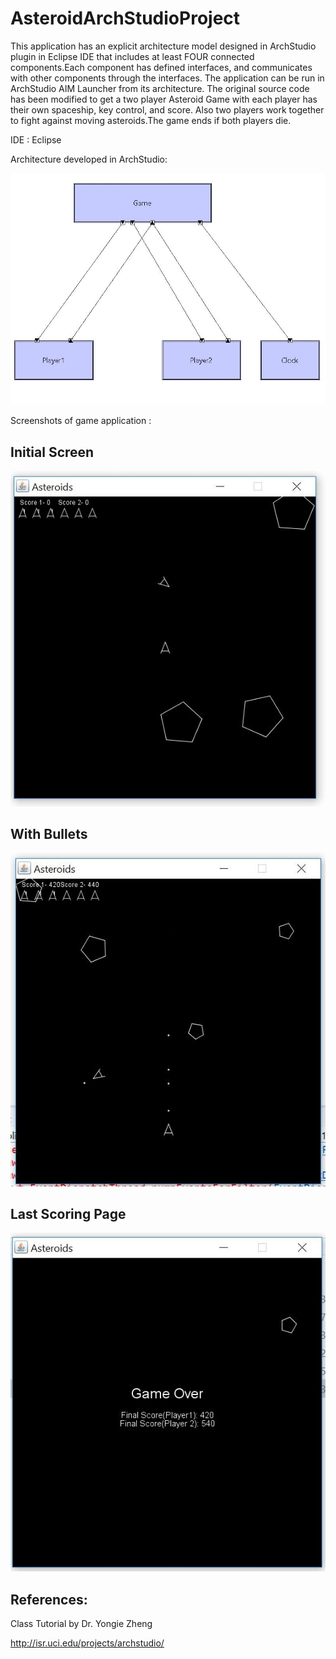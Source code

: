 # AsteroidArchStudioProject


This application has an explicit architecture model designed in ArchStudio plugin in Eclipse IDE that includes at least FOUR connected components.Each component has defined interfaces, and communicates with other components through the interfaces.
The application can be run in ArchStudio AIM Launcher from its architecture. The original source code has been modified to get a two player Asteroid Game with each player has their own spaceship, key control, and score. Also two players work together to fight against moving asteroids.The game ends if both players die.

IDE : Eclipse 


Architecture developed in ArchStudio:

![](https://github.com/rashmitripathi/AsteroidArchStudioProject/blob/master/screenshots/architecture.JPG)

Screenshots of game application :

## Initial Screen

![](https://github.com/rashmitripathi/AsteroidArchStudioProject/blob/master/screenshots/initialScreen.JPG)

## With Bullets

![](https://github.com/rashmitripathi/AsteroidArchStudioProject/blob/master/screenshots/WITHBULLETS.JPG)

## Last Scoring Page

![](https://github.com/rashmitripathi/AsteroidArchStudioProject/blob/master/screenshots/LastScreen.JPG)





## References:

Class Tutorial by Dr. Yongie Zheng

http://isr.uci.edu/projects/archstudio/
